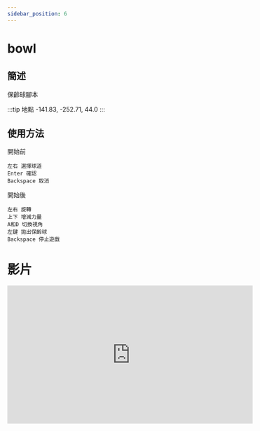 ```yaml
---
sidebar_position: 6
---
```


# bowl

## 簡述

保齡球腳本

:::tip 地點
-141.83, -252.71, 44.0
:::

## 使用方法

開始前
```
左右 選擇球道
Enter 確認
Backspace 取消
```

開始後
```
左右 旋轉
上下 增減力量
A和D 切換視角
左鍵 拋出保齡球
Backspace 停止遊戲
```

# 影片

<iframe width="560" height="315" src="https://www.youtube.com/embed/UIYEG1M5TlM" title="YouTube video player" frameborder="0" allow="accelerometer; autoplay; clipboard-write; encrypted-media; gyroscope; picture-in-picture" allowfullscreen></iframe>